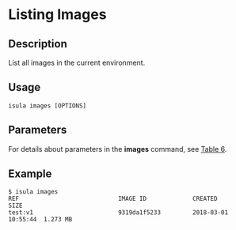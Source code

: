 # Listing Images<a name="EN-US_TOPIC_0184808133"></a>

## Description<a name="en-us_topic_0183111396_section159911606"></a>

List all images in the current environment.

## Usage<a name="en-us_topic_0183111396_section1460269802"></a>

```
isula images [OPTIONS]
```

## Parameters<a name="en-us_topic_0183111396_section192261723904"></a>

For details about parameters in the  **images**  command, see  [Table 6](command-line-parameters.md#en-us_topic_0189976507_table1698717275206).

## Example<a name="en-us_topic_0183111396_section54204396018"></a>

```
$ isula images
REF                            IMAGE ID             CREATED              SIZE
test:v1                        9319da1f5233         2018-03-01 10:55:44  1.273 MB
```

